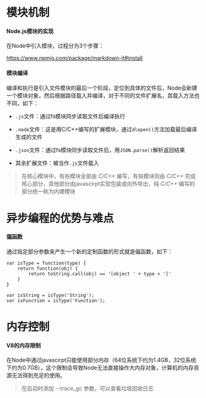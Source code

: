 # 模块机制
#### Node.js模块的实现

在Node中引入模块，过程分为3个步骤：

https://www.npmjs.com/package/markdown-it#install
    
#### 模块编译

编译和执行是引入文件模块的最后一个阶段，定位到具体的文件后，Node会新建一个模块对象，然后根据路径载入并编译，对于不同的文件扩展名，其载入方法也不同，如下：

- `.js`文件：通过fs模块同步读取文件后编译执行
 
- `.node`文件：这是用C/C++编写的扩展模块，通过`dlopen()`方法加载最后编译生成的文件
 
- `.json`文件：通过fs模块同步读取文件后，用`JSON.parse()`解析返回结果
 
- 其余扩展文件：被当作`.js`文件载入

> 在核心模块中，有些模块全部由 *C/C++* 编写，有些模块则由 *C/C++* 完成核心部分，其他部分由javascirpt实现包装或向外导出，纯 *C/C++* 编写的部分统一称为内建模块

# 异步编程的优势与难点

#### 偏函数

通过指定部分参数来产生一个新的定制函数的形式就是偏函数，如下：

    var isType = function(type) {
        return function(obj) {
            return toString.call(obj) == '[object ' + type + ']'
        }
    }

    var isString = isType('String');
    var isFunction = isType('Function');

# 内存控制

#### V8的内存限制

在Node中通过javascirpt只能使用部分内存（64位系统下约为1.4GB，32位系统下约为0.7GB），这个限制会导致Node无法直接操作大内存对象，计算机的内存资源无法得到充足的使用。

> 在启动时添加 --trace_gc 参数，可以查看垃圾回收日志

    
